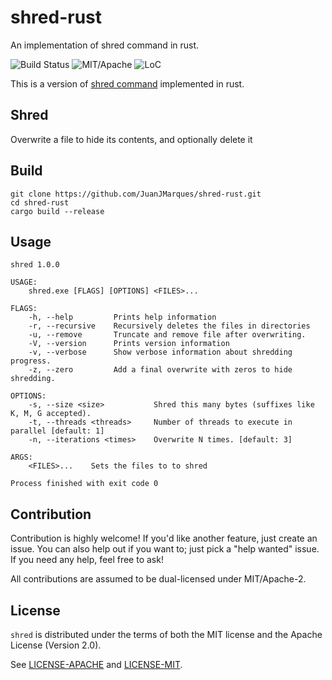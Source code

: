 # shred-rust
An implementation of shred command in rust.

![Build Status][bi] ![MIT/Apache][li]  ![LoC][lo]

[bi]: https://github.com/JuanJMarques/shred-rust/actions/workflows/CI.yml/badge.svg
[li]: https://img.shields.io/badge/license-MIT%2FApache-blue.svg
[lo]: https://tokei.rs/b1/github/JuanJMarques/shred-rust?category=code

This is a version of [shred command](https://linux.die.net/man/1/shred) implemented in rust.

## Shred
Overwrite a file to hide its contents, and optionally delete it

## Build
```commandline
git clone https://github.com/JuanJMarques/shred-rust.git
cd shred-rust
cargo build --release
```

## Usage
```
shred 1.0.0

USAGE:
    shred.exe [FLAGS] [OPTIONS] <FILES>...

FLAGS:
    -h, --help         Prints help information
    -r, --recursive    Recursively deletes the files in directories
    -u, --remove       Truncate and remove file after overwriting.
    -V, --version      Prints version information
    -v, --verbose      Show verbose information about shredding progress.
    -z, --zero         Add a final overwrite with zeros to hide shredding.

OPTIONS:
    -s, --size <size>           Shred this many bytes (suffixes like K, M, G accepted).
    -t, --threads <threads>     Number of threads to execute in parallel [default: 1]
    -n, --iterations <times>    Overwrite N times. [default: 3]

ARGS:
    <FILES>...    Sets the files to to shred

Process finished with exit code 0

```
## Contribution

Contribution is highly welcome! If you'd like another feature, just create an issue.
You can also help out if you want to; just pick a "help wanted" issue.
If you need any help, feel free to ask!

All contributions are assumed to be dual-licensed under
MIT/Apache-2.

## License

`shred` is distributed under the terms of both the MIT
license and the Apache License (Version 2.0).

See [LICENSE-APACHE](LICENSE-APACHE) and [LICENSE-MIT](LICENSE-MIT).
